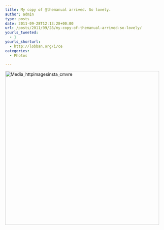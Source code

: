 ```yaml
---
title: My copy of @themanual arrived. So lovely.
author: admin
type: posts
date: 2011-09-28T12:13:28+00:00
url: /posts/2011/09/28/my-copy-of-themanual-arrived-so-lovely/
yourls_tweeted:
  - 1
yourls_shorturl:
  - http://lobban.org/i/ce
categories:
  - Photos

---
```

<div class='posterous_autopost'>
  <a href="http://instagr.am/p/OcksF/"></p> 
  
  <div class='p_embed p_image_embed'>
    <a href="http://posterous.com/getfile/files.posterous.com/nonimage/nnbvauilkguFuqGnztIkcpwwrlbdxuCmEGElfEvznnaFbaJuAfaxxDEJkHGp/media_httpimagesinsta_cmvre.jpg.scaled1000.jpg"><img alt="Media_httpimagesinsta_cmvre" height="500" src="https://posterous.com/getfile/files.posterous.com/nonimage/nnbvauilkguFuqGnztIkcpwwrlbdxuCmEGElfEvznnaFbaJuAfaxxDEJkHGp/media_httpimagesinsta_cmvre.jpg.scaled500.jpg" width="500" /></a>
  </div>
  
  <p>
    </a></div>